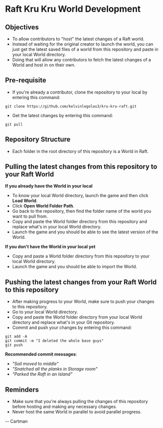 # Raft Kru Kru World Development


## Objectives
- To allow contributors to "host" the latest changes of a Raft world. 
- Instead of waiting for the original creator to launch the world, you can just get the latest saved files of a world from this repository and paste in your local World directory.
- Doing that will allow any contributors to fetch the latest changes of a World and host in on their own.

## Pre-requisite
- If you're already a contributor, clone the repository to your local by entering this command: 
```
git clone https://github.com/kelvinlegolas3/kru-kru-raft.git
```
- Get the latest changes by entering this command: 
```
git pull
```

## Repository Structure
- Each folder in the root directory of this repository is a World in Raft.

## Pulling the latest changes from this repository to your Raft World
**If you already have the World in your local**
- To know your local World directory, launch the game and then click **Load World**.
- Click **Open World Folder Path**. 
- Go back to the repository, then find the folder name of the world you want to pull from.
- Copy and paste the World folder directory from this repository and replace what's in your local World directory.
- Launch the game and you should be able to see the latest version of the World.

**If you don't have the World in your local yet**
- Copy and paste a World folder directory from this repository to your local World directory.
- Launch the game and you should be able to import the World.

## Pushing the latest changes from your Raft World to this repository
- After making progress to your World, make sure to push your changes to this repository.
- Go to your local World directory.
- Copy and paste the World folder directory from your local World directory and replace what's in your Git repository.
- Commit and push your changes by entering this command: 
```
git add -A
git commit -m "I deleted the whole base guys"
git push
```

**Recommended commit messages**:
- _"Sail moved to middle"_
- _"Snatched all the planks in Storage room"_
- _"Parked the Raft in an Island"_

## Reminders
- Make sure that you're always pulling the changes of this repository before hosting and making any necessary changes.
- Never host the same World in parallel to avoid parallel progress.

-- Cartman

